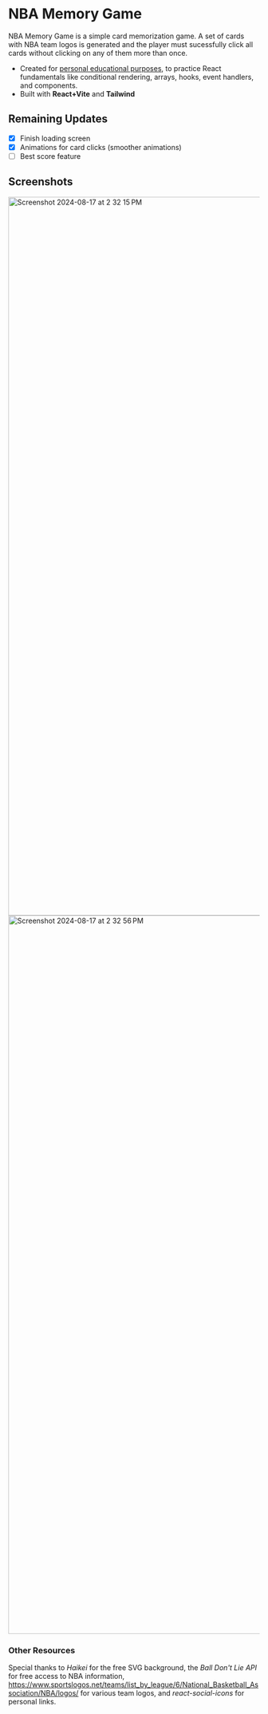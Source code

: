 # NBA Memory Game

NBA Memory Game is a simple card memorization game.  A set of cards with NBA team logos is generated and the player must sucessfully click all cards without clicking on any of them more than once.
* Created for <ins>personal educational purposes</ins>, to practice React fundamentals like conditional rendering, arrays, hooks, event handlers, and components. 
* Built with **React+Vite** and **Tailwind**

## Remaining Updates
- [x] Finish loading screen
- [x] Animations for card clicks (smoother animations)
- [ ] Best score feature
      
## Screenshots
<img width="1440" alt="Screenshot 2024-08-17 at 2 32 15 PM" src="https://github.com/user-attachments/assets/4ab7689e-d4db-4b6c-90d7-2ab525d80cdb">  
<img width="1440" alt="Screenshot 2024-08-17 at 2 32 56 PM" src="https://github.com/user-attachments/assets/1db8ec44-2a8f-43b4-93b5-0920445f8280">


### Other Resources
Special thanks to *Haikei* for the free SVG background, the *Ball Don't Lie API* for free access to NBA information, https://www.sportslogos.net/teams/list_by_league/6/National_Basketball_Association/NBA/logos/ for various team logos, and *react-social-icons* for personal links.
